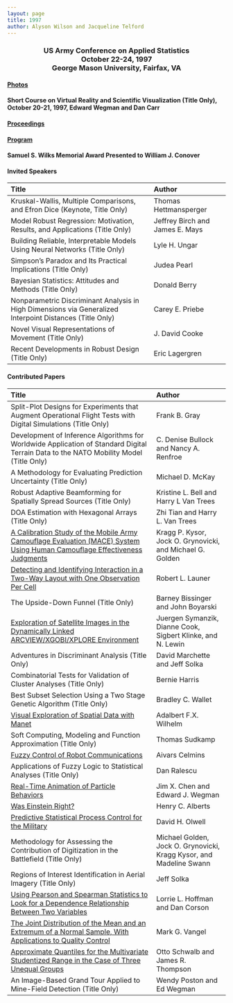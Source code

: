 ```yaml
---
layout: page
title: 1997
author: Alyson Wilson and Jacqueline Telford
---
```

<div align="center"><h3>US Army Conference on Applied Statistics<br>
October 22-24, 1997<br>
George Mason University, Fairfax, VA</h3></div>


#### [Photos](https://alysongwilson.github.io/ACAS/DOE5/1997.pdf)

#### Short Course on Virtual Reality and Scientific Visualization (Title Only), October 20-21, 1997, Edward Wegman and Dan Carr 

#### [Proceedings](https://alysongwilson.github.io/ACAS/DOE5/ACAS03.pdf#page=1)

#### [Program](https://alysongwilson.github.io/ACAS/DOE5/ACAS03.pdf#page=8)

#### Samuel S. Wilks Memorial Award Presented to William J. Conover


#### Invited Speakers

| Title | Author |
| :--- | :--- |
| Kruskal-Wallis, Multiple Comparisons, and Efron Dice (Keynote, Title Only) | Thomas Hettmansperger |
| Model Robust Regression: Motivation, Results, and Applications (Title Only) | Jeffrey Birch and James E. Mays |
| Building Reliable, Interpretable Models Using Neural Networks (Title Only) | Lyle H. Ungar |
| Simpson’s Paradox and Its Practical Implications (Title Only) | Judea Pearl |
| Bayesian Statistics: Attitudes and Methods (Title Only) | Donald Berry |
| Nonparametric Discriminant Analysis in High Dimensions via Generalized Interpoint Distances (Title Only) | Carey E. Priebe |
| Novel Visual Representations of Movement (Title Only) | J. David Cooke |
| Recent Developments in Robust Design (Title Only) | Eric Lagergren |


#### Contributed Papers

| Title | Author |
| :--- | :--- |
| Split-Plot Designs for Experiments that Augment Operational Flight Tests with Digital Simulations (Title Only) | Frank B. Gray |
| Development of Inference Algorithms for Worldwide Application of Standard Digital Terrain Data to the NATO Mobility Model (Title Only) | C. Denise Bullock and Nancy A. Renfroe |
| A Methodology for Evaluating Prediction Uncertainty (Title Only) | Michael D. McKay |
| Robust Adaptive Beamforming for Spatially Spread Sources (Title Only) | Kristine L. Bell and Harry L Van Trees |
| DOA Estimation with Hexagonal Arrays (Title Only) | Zhi Tian and Harry L. Van Trees |
| [A Calibration Study of the Mobile Army Camouflage Evaluation (MACE) System Using Human Camouflage Effectiveness Judgments](https://alysongwilson.github.io/ACAS/DOE5/ACAS03.pdf#page=14) | Kragg P. Kysor, Jock O. Grynovicki, and Michael G. Golden |
| [Detecting and Identifying Interaction in a Two-Way Layout with One Observation Per Cell](https://alysongwilson.github.io/ACAS/DOE5/ACAS03.pdf#page=26) | Robert L. Launer |
| The Upside-Down Funnel (Title Only) | Barney Bissinger and John Boyarski |
| [Exploration of Satellite Images in the Dynamically Linked ARCVIEW/XGOBI/XPLORE Environment](https://alysongwilson.github.io/ACAS/DOE5/ACAS03.pdf#page=36) | Juergen Symanzik, Dianne Cook, Sigbert Klinke, and N. Lewin |
| Adventures in Discriminant Analysis (Title Only) | David Marchette and Jeff Solka |
| Combinatorial Tests for Validation of Cluster Analyses (Title Only) | Bernie Harris |
| Best Subset Selection Using a Two Stage Genetic Algorithm (Title Only) | Bradley C. Wallet |
| [Visual Exploration of Spatial Data with Manet](https://alysongwilson.github.io/ACAS/DOE5/ACAS03.pdf#page=47) | Adalbert F.X. Wilhelm |
| Soft Computing, Modeling and Function Approximation (Title Only) | Thomas Sudkamp |
| [Fuzzy Control of Robot Communications](https://alysongwilson.github.io/ACAS/DOE5/ACAS03.pdf#page=54) | Aivars Celmins |
| Applications of Fuzzy Logic to Statistical Analyses (Title Only) | Dan Ralescu |
| [Real-Time Animation of Particle Behaviors](https://alysongwilson.github.io/ACAS/DOE5/ACAS03.pdf#page=61) | Jim X. Chen and Edward J. Wegman |
| [Was Einstein Right?](https://alysongwilson.github.io/ACAS/DOE5/ACAS03.pdf#page=71) | Henry C. Alberts |
| [Predictive Statistical Process Control for the Military](https://alysongwilson.github.io/ACAS/DOE5/ACAS03.pdf#page=83) | David H. Olwell |
| Methodology for Assessing the Contribution of Digitization in the Battlefield (Title Only) | Michael Golden, Jock O. Grynovicki, Kragg Kysor, and Madeline Swann |
| Regions of Interest Identification in Aerial Imagery (Title Only) | Jeff Solka |
| [Using Pearson and Spearman Statistics to Look for a Dependence Relationship Between Two Variables](https://alysongwilson.github.io/ACAS/DOE5/ACAS03.pdf#page=104) | Lorrie L. Hoffman and Dan Corson |
| [The Joint Distribution of the Mean and an Extremum of a Normal Sample, With Applications to Quality Control](https://alysongwilson.github.io/ACAS/DOE5/ACAS03.pdf#page=112) | Mark G. Vangel |
| [Approximate Quantiles for the Multivariate Studentized Range in the Case of Three Unequal Groups](https://alysongwilson.github.io/ACAS/DOE5/ACAS03.pdf#page=124) | Otto Schwalb and James R. Thompson |
| An Image-Based Grand Tour Applied to Mine-Field Detection (Title Only) | Wendy Poston and Ed Wegman |
